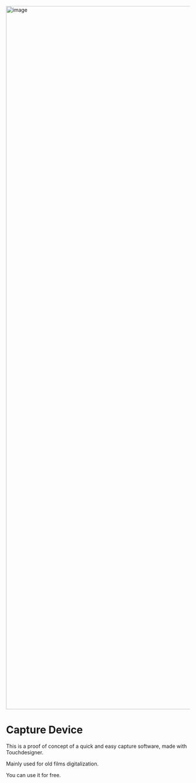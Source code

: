 <img width="1920" alt="image" src="https://user-images.githubusercontent.com/45342222/193778245-a2eb7cf8-72e6-456e-a935-56b1c71c65e4.png">

# Capture Device
This is a proof of concept of a quick and easy capture software, made with Touchdesigner.

Mainly used for old films digitalization.

You can use it for free.

